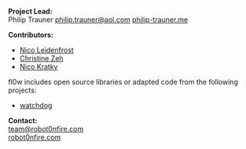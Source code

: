 **Project Lead:**  
Philip Trauner [philip.trauner@aol.com](mailto:philip.trauner@aol.com) [philip-trauner.me](philip-trauner.me)


**Contributors:**  

* [Nico Leidenfrost](https://github.com/Nico1905)  
* [Christine Zeh](https://github.com/ChrisiZeh)  
* [Nico Kratky](https://github.com/nicokratky)  


fl0w includes open source libraries or adapted code from the following projects:  

* [watchdog](https://github.com/gorakhargosh/watchdog)


**Contact:**  
[team@robot0nfire.com](mailto:team@robot0nfire.com)  
[robot0nfire.com](mailto:http://robot0nfire.com)